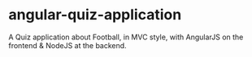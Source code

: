 # angular-quiz-application

A Quiz application about Football, in MVC style, with AngularJS on the frontend &amp; NodeJS at the backend.
